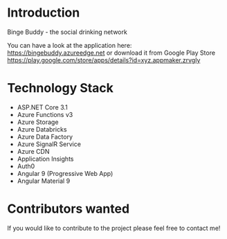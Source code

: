 # Introduction
Binge Buddy - the social drinking network

You can have a look at the application here:
https://bingebuddy.azureedge.net or download it from Google Play Store 
https://play.google.com/store/apps/details?id=xyz.appmaker.zrvgly

# Technology Stack
- ASP.NET Core 3.1
- Azure Functions v3
- Azure Storage
- Azure Databricks
- Azure Data Factory
- Azure SignalR Service
- Azure CDN
- Application Insights
- Auth0
- Angular 9 (Progressive Web App)
- Angular Material 9

# Contributors wanted
If you would like to contribute to the project please feel free to contact me!
